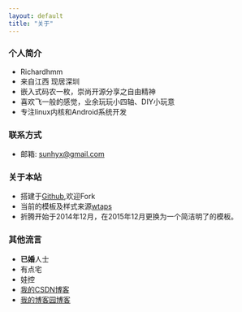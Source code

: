 ```yaml
---
layout: default
title: "关于"
---
```


### 个人简介
* Richardhmm
* 来自江西 现居深圳
* 嵌入式码农一枚，崇尚开源分享之自由精神
* 喜欢飞一般的感觉，业余玩玩小四轴、DIY小玩意
* 专注linux内核和Android系统开发

### 联系方式
* 邮箱: sunhyx@gmail.com 

### 关于本站
* 搭建于[Github](https://github.com/richardhmm/blog),欢迎Fork
* 当前的模板及样式来源[wtaps](https://github.com/wtaps/wtaps.github.io)
* 折腾开始于2014年12月，在2015年12月更换为一个简洁明了的模板。

### 其他流言
* **已婚**人士
* 有点宅
* 娃控
* <a href="http://blog.csdn.net/share_happy_1984">我的CSDN博客</a>
* <a href="http://www.cnblogs.com/IDoIUnderstand">我的博客园博客</a>